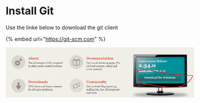 # Install Git

Use the linke below to download the git client

{% embed url="https://git-scm.com" %}

![click the red circle to download](<.gitbook/assets/git download.jpg>)
